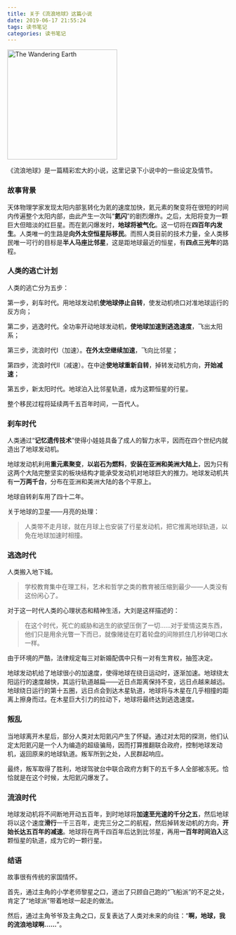 ```yaml
---
title: 关于《流浪地球》这篇小说
date: 2019-06-17 21:55:24
tags: 读书笔记
categories: 读书笔记
---
```


<img alt="The Wandering Earth" src="/static/images/the-wandering-earth.jpg" height="250" width="250"/>

《流浪地球》是一篇精彩宏大的小说，这里记录下小说中的一些设定及情节。

<!--more-->

### 故事背景

天体物理学家发现太阳内部氢转化为氦的速度加快，氦元素的聚变将在很短的时间内传遍整个太阳内部，由此产生一次叫“**氦闪**”的剧烈爆炸。之后，太阳将变为一颗巨大但暗淡的红巨星。而在氦闪爆发时，**地球将被气化**。这一切将在**四百年内发生**。人类唯一的生路是**向外太空恒星际移民**。而照人类目前的技术力量，全人类移民唯一可行的目标是**半人马座比邻星**，这是距地球最近的恒星，有**四点三光年**的路程。

### 人类的逃亡计划

人类的逃亡分为五步：

第一步，刹车时代。用地球发动机**使地球停止自转**，使发动机喷口对准地球运行的反方向；

第二步，逃逸时代。全功率开动地球发动机，**使地球加速到逃逸速度**，飞出太阳系；

第三步，流浪时代I（加速）。**在外太空继续加速**，飞向比邻星；

第四步，流浪时代II（减速）。在中途**使地球重新自转**，掉转发动机方向，**开始减速**；

第五步，新太阳时代。地球泊入比邻星轨道，成为这颗恒星的行星。

整个移民过程将延续两千五百年时间，一百代人。

### 刹车时代

人类通过“**记忆遗传技术**”使得小娃娃具备了成人的智力水平，因而在四个世纪内就造出了地球发动机。

地球发动机利用**重元素聚变**，**以岩石为燃料**，**安装在亚洲和美洲大陆上**，因为只有这两个大陆完整坚实的板块结构才能承受发动机对地球巨大的推力。地球发动机共有**一万两千台**，分布在亚洲和美洲大陆的各个平原上。

地球自转刹车用了四十二年。

关于地球的卫星——月亮的处理：

<blockquote class="blockquote-center">人类带不走月球，就在月球上也安装了行星发动机，把它推离地球轨道，以免在地球加速时相撞。
</blockquote>


### 逃逸时代

人类搬入地下城。

> 学校教育集中在理工科，艺术和哲学之类的教育被压缩到最少——人类没有这份闲心了。

对于这一时代人类的心理状态和精神生活，大刘是这样描述的：

> 在这个时代，死亡的威胁和逃生的欲望压倒了一切......对于爱情这类东西，他们只是用余光瞥一下而已，就像赌徒在盯着轮盘的间隙抓住几秒钟喝口水一样。

由于环境的严酷，法律规定每三对新婚配偶中只有一对有生育权，抽签决定。

地球发动机给了地球很小的加速度，使得地球在绕日运动时，逐渐加速。地球绕太阳运行的速度越快，其运行轨道越扁——近日点距离保持不变，远日点越来越远。地球绕日运行的第十五圈，远日点会到达木星轨道，地球将与木星在几乎相撞的距离上擦身而过。在木星巨大引力的拉动下，地球将最终达到逃逸速度。

### 叛乱

当地球离开木星后，部分人类对太阳氦闪产生了怀疑。通过对太阳的探测，他们认定太阳氦闪是一个人为编造的超级骗局，因而打算推翻联合政府，控制地球发动机，返回原来的地球轨道。叛军所到之处，人民群起响应。

最终，叛军取得了胜利，地球驾驶台中联合政府方剩下的五千多人全部被冻死。恰恰就是在这个时候，太阳氦闪爆发了。

### 流浪时代

地球发动机将不间断地开动五百年，到时地球将**加速至光速的千分之五**，然后地球将以这个速度**滑行**一千三百年，走完三分之二的航程，然后掉转发动机的方向，**开始长达五百年的减速**。地球将在两千四百年后达到比邻星，再用**一百年时间泊入**这颗恒星的轨道，成为它的一颗行星。

### 结语

故事很有传统的家国情怀。

首先，通过主角的小学老师黎星之口，道出了只顾自己跑的“飞船派”的不足之处，肯定了“地球派”带着地球一起走的做法。

然后，通过主角爷爷及主角之口，反复表达了人类对未来的向往：“**啊，地球，我的流浪地球啊……**”。